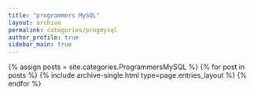 ```yaml
---
title: "programmers MySQL"
layout: archive
permalink: categories/progmysql
author_profile: true
sidebar_main: true
---
```



{% assign posts = site.categories.ProgrammersMySQL %}
{% for post in posts %} {% include archive-single.html type=page.entries_layout %} {% endfor %}